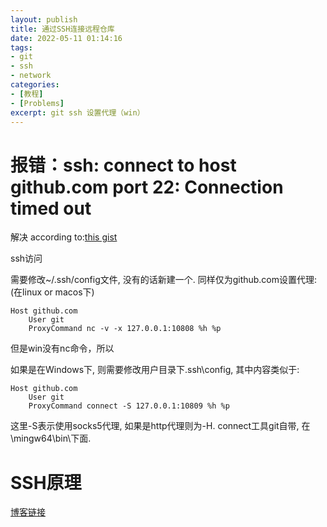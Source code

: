 ```yaml
---
layout: publish
title: 通过SSH连接远程仓库
date: 2022-05-11 01:14:16
tags: 
- git
- ssh
- network
categories: 
- [教程]
- [Problems]
excerpt: git ssh 设置代理（win）
---
```


# 报错：ssh: connect to host github.com port 22: Connection timed out
解决
according to:[this gist](https://gist.github.com/laispace/666dd7b27e9116faece6)


ssh访问

需要修改~/.ssh/config文件, 没有的话新建一个. 同样仅为github.com设置代理:(在linux or macos下)

```
Host github.com
    User git
    ProxyCommand nc -v -x 127.0.0.1:10808 %h %p
```
但是win没有nc命令，所以

如果是在Windows下, 则需要修改用户目录下.ssh\config, 其中内容类似于:

```
Host github.com
    User git
    ProxyCommand connect -S 127.0.0.1:10809 %h %p
```

这里-S表示使用socks5代理, 如果是http代理则为-H. connect工具git自带, 在\mingw64\bin\下面.

# SSH原理
[博客链接](https://www.jianshu.com/p/33461b619d53)

